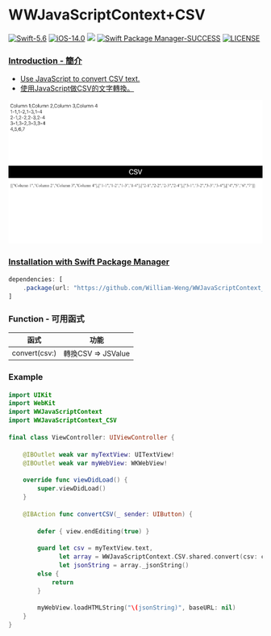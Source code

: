 # WWJavaScriptContext+CSV
[![Swift-5.6](https://img.shields.io/badge/Swift-5.6-orange.svg?style=flat)](https://developer.apple.com/swift/) [![iOS-14.0](https://img.shields.io/badge/iOS-14.0-pink.svg?style=flat)](https://developer.apple.com/swift/) ![](https://img.shields.io/github/v/tag/William-Weng/WWJavaScriptContext_CSV) [![Swift Package Manager-SUCCESS](https://img.shields.io/badge/Swift_Package_Manager-SUCCESS-blue.svg?style=flat)](https://developer.apple.com/swift/) [![LICENSE](https://img.shields.io/badge/LICENSE-MIT-yellow.svg?style=flat)](https://developer.apple.com/swift/)

### [Introduction - 簡介](https://swiftpackageindex.com/William-Weng)
- [Use JavaScript to convert CSV text.](https://github.com/mholt/PapaParse)
- [使用JavaScript做CSV的文字轉換。](https://cdnjs.cloudflare.com/ajax/libs/PapaParse/5.4.1/papaparse.min.js)

![](./Example.png)

### [Installation with Swift Package Manager](https://medium.com/彼得潘的-swift-ios-app-開發問題解答集/使用-spm-安裝第三方套件-xcode-11-新功能-2c4ffcf85b4b)
```js
dependencies: [
    .package(url: "https://github.com/William-Weng/WWJavaScriptContext_CSV.git", .upToNextMajor(from: "1.0.3"))
]
```

### Function - 可用函式
|函式|功能|
|-|-|
|convert(csv:)|轉換CSV => JSValue|

### Example
```swift
import UIKit
import WebKit
import WWJavaScriptContext
import WWJavaScriptContext_CSV

final class ViewController: UIViewController {
    
    @IBOutlet weak var myTextView: UITextView!
    @IBOutlet weak var myWebView: WKWebView!
    
    override func viewDidLoad() {
        super.viewDidLoad()
    }
    
    @IBAction func convertCSV(_ sender: UIButton) {
        
        defer { view.endEditing(true) }
        
        guard let csv = myTextView.text,
              let array = WWJavaScriptContext.CSV.shared.convert(csv: csv)?.toArray(),
              let jsonString = array._jsonString()
        else {
            return
        }
        
        myWebView.loadHTMLString("\(jsonString)", baseURL: nil)
    }
}
```

